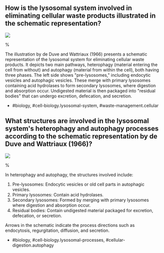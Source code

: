 ## How is the lysosomal system involved in eliminating cellular waste products illustrated in the schematic representation? 

![](https://cdn.mathpix.com/cropped/2024_07_05_bfcaf20bbb7a55a2dce9g-1.jpg?height=909&width=1161&top_left_y=207&top_left_x=186)

%

The illustration by de Duve and Wattriaux (1966) presents a schematic representation of the lysosomal system for eliminating cellular waste products. It depicts two main pathways, heterophagy (material entering the cell from without) and autophagy (material from within the cell), both having three phases. The left side shows "pre-lysosomes," including endocytic vesicles and autophagic vesicles. These merge with primary lysosomes containing acid hydrolases to form secondary lysosomes, where digestion and absorption occur. Undigested material is then packaged into "residual bodies" that can undergo excretion, defecation, and secretion.

- #biology, #cell-biology.lysosomal-system, #waste-management.cellular

## What structures are involved in the lysosomal system's heterophagy and autophagy processes according to the schematic representation by de Duve and Wattriaux (1966)?

![](https://cdn.mathpix.com/cropped/2024_07_05_bfcaf20bbb7a55a2dce9g-1.jpg?height=909&width=1161&top_left_y=207&top_left_x=186)

%

In heterophagy and autophagy, the structures involved include:

1. Pre-lysosomes: Endocytic vesicles or old cell parts in autophagic vesicles.
2. Primary lysosomes: Contain acid hydrolases.
3. Secondary lysosomes: Formed by merging with primary lysosomes where digestion and absorption occur.
4. Residual bodies: Contain undigested material packaged for excretion, defecation, or secretion.

Arrows in the schematic indicate the process directions such as endocytosis, regurgitation, diffusion, and secretion.

- #biology, #cell-biology.lysosomal-processes, #cellular-digestion.autophagy